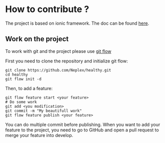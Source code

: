# How to contribute ?

The project is based on ionic framework. The doc can be found [here](https://beta.ionicframework.com/docs/).

## Work on the project

To work with git and the project please use [git flow](https://github.com/petervanderdoes/gitflow-avh)

First you need to clone the repository and initialize git flow:

```shell
git clone https://github.com/Neplex/healthy.git
cd healthy
git flow init -d
```

Then, to add a feature:

```shell
git flow feature start <your feature>
# Do some work
git add <you modification>
git commit -m "My beautifull work"
git flow feature publish <your feature>
```

You can do multiple commit before publishing. When you want to add your feature to the project, you need to go to GitHub and open a pull request to merge your feature into develop.
